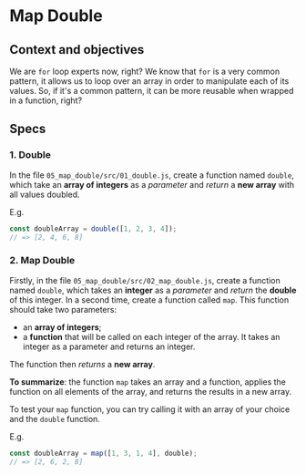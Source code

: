 # Map Double

## Context and objectives

We are `for` loop experts now, right? We know that `for` is a very common pattern, it allows us to loop over an array in order to manipulate each of its values.
So, if it's a common pattern, it can be more reusable when wrapped in a function, right?

## Specs

### 1. Double

In the file `05_map_double/src/01_double.js`, create a function named `double`, which take an **array of integers** as a _parameter_ and _return_ a **new array** with all values doubled.

E.g.

```javascript
const doubleArray = double([1, 2, 3, 4]);
// => [2, 4, 6, 8]
```

### 2. Map Double

Firstly, in the file `05_map_double/src/02_map_double.js`, create a function named `double`, which takes an **integer** as a _parameter_ and _return_ the **double** of this integer.
In a second time, create a function called `map`. This function should take two parameters:

- an **array of integers**;
- a **function** that will be called on each integer of the array. It takes an integer as a parameter and returns an integer.

The function then _returns_ a **new array**.

**To summarize**: the function `map` takes an array and a function, applies the function on all elements of the array, and returns the results in a new array.

To test your `map` function, you can try calling it with an array of your choice and the `double` function.

E.g.

```javascript
const doubleArray = map([1, 3, 1, 4], double);
// => [2, 6, 2, 8]
```
